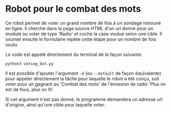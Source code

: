 # Robot pour le combat des mots

Ce robot permet de voter un grand nombre de fois à un sondage retrouvé en ligne. Il cherche dans la page source HTML d'un url donné pour un module ou voter de type 'Radio' et coche la case voulue selon une cible. Il soumet ensuite le formulaire répète cette étape pour un nombre de fois voulu.

Le code est appelé directement du terminal de la façon suivante:

`python3 voting_bot.py`

Il est possible d'ajouter l'argument `-d` (ou `--default` de façon équivalente) pour appeler directement la tâche pour laquelle le robot a été conçu, soit voter pour un gagnant au 'Combat des mots' de l'émission de radio 'Plus on est de fous, plus on lit'. 

Si cet argument n'est pas donné, le programme demandera un adresse url d'origine, ainsi qu'une cible pour laquelle voter.
